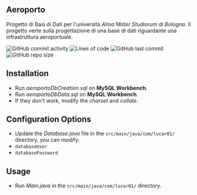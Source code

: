 ## Aeroporto

Progetto di Basi di Dati per l'università _Alma Mater Studiorum di Bologna_.
Il progetto verte sulla progettazione di una base di dati riguardante una infrastruttura aeroportuale.

![GitHub commit activity](https://img.shields.io/github/commit-activity/m/LucaR01/Aeroporto)
![Lines of code](https://img.shields.io/tokei/lines/github.com/LucaR01/Aeroporto)
![GitHub last commit](https://img.shields.io/github/last-commit/LucaR01/Aeroporto)
![GitHub repo size](https://img.shields.io/github/repo-size/LucaR01/Aeroporto)

## Installation

- Run _aeroportoDbCreation.sql_ on **MySQL Workbench**.
- Run _aeroportoDbData.sql_ on **MySQL Workbench**.
- If they don't work, modify the _charset_ and _collate_.

## Configuration Options
- Update the _Database.java_ file in the `src/main/java/com/lucar01/` directory, you can modify:
- `databaseUser`
- `databasePassword`

<!-- ![alt text for screen readers](database.png "Text to show on mouseover") -->


## Usage

- Run _Main.java_ in the `src/main/java/com/lucar01/` directory.
